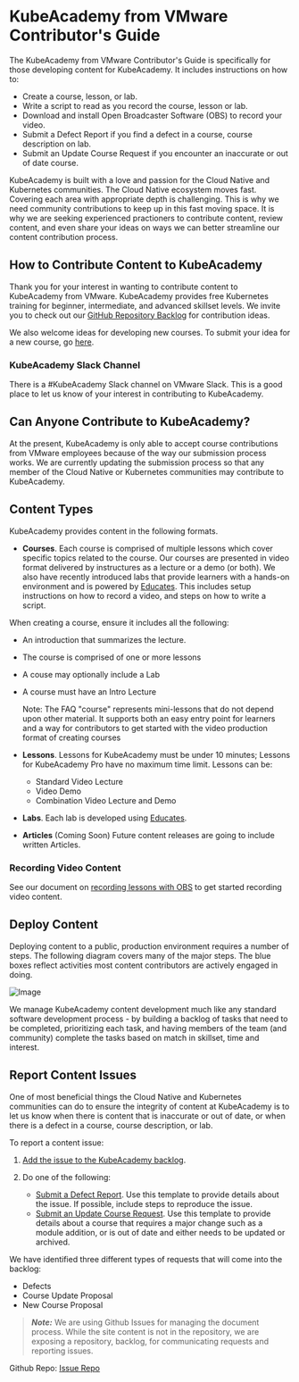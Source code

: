 # KubeAcademy from VMware Contributor's Guide

The KubeAcademy from VMware Contributor's Guide is specifically for those developing content for KubeAcademy. It includes instructions on how to:
- Create a course, lesson, or lab.
- Write a script to read as you record the course, lesson or lab.
- Download and install Open Broadcaster Software (OBS) to record your video.
- Submit a Defect Report if you find a defect in a course, course description on lab.
- Submit an Update Course Request if you encounter an inaccurate or out of date course.

KubeAcademy is built with a love and passion for the Cloud Native and Kubernetes communities. The Cloud Native ecosystem moves fast. Covering each area with appropriate depth is challenging. This is why we need community contributions to keep up in this fast moving space. It is why we are seeking experienced practioners to contribute content, review content, and even share your ideas on ways we can better streamline our content contribution process.

## How to Contribute Content to KubeAcademy
Thank you for your interest in wanting to contribute content to KubeAcademy from VMware. KubeAcademy provides free Kubernetes training for beginner, intermediate, and advanced skillset levels. We invite you to check out our [GitHub Repository Backlog](https://github.com/orgs/kube-academy/projects/3) for contribution ideas. 

We also welcome ideas for developing new courses. To submit your idea for a new course, go [here](https://github.com/kube-academy/onboarding/blob/main/templates/new-course.md).

### KubeAcademy Slack Channel

There is a #KubeAcademy Slack channel on VMware Slack. This is a good place to let us know of your interest in contributing to KubeAcademy. 

## Can Anyone Contribute to KubeAcademy?

At the present, KubeAcademy is only able to accept course contributions from VMware employees because of the way our submission process works. We are currently updating the submission process so that any member of the Cloud Native or Kubernetes communities may contribute to KubeAcademy. 

## Content Types

KubeAcademy provides content in the following formats. 
- **Courses**. Each course is comprised of multiple lessons which cover specific topics related to the course.  Our courses are presented in video format delivered by instructures as a lecture or a demo (or both).  We also have recently introduced labs that provide learners with a hands-on environment and is powered by [Educates](https://github.com/eduk8s). This includes setup instructions on how to record a video, and steps on how to write a script.

When creating a course, ensure it includes all the following:
- An introduction that summarizes the lecture.
- The course is comprised of one or more lessons
- A couse may optionally include a Lab
- A course must have an Intro Lecture 


    Note: The FAQ "course" represents mini-lessons that do not depend upon other material. It supports both an easy entry point for learners and a way for contributors to get started with the video production format of creating courses
- **Lessons**. Lessons for KubeAcademy must be under 10 minutes; Lessons for KubeAcademy Pro have no maximum time limit. Lessons can be:
   - Standard Video Lecture
   - Video Demo
   - Combination Video Lecture and Demo 
- **Labs**. Each lab is developed using [Educates](https://github.com/eduk8s). 
- **Articles** (Coming Soon) Future content releases are going to include written Articles.


### Recording Video Content

See our document on [recording lessons with OBS](recording/obs.md) to get started recording video content.

## Deploy Content
Deploying content to a public, production environment requires a number of steps. The following diagram covers many of the major steps. The blue boxes reflect activities most content contributors are actively engaged in doing.

![Image](https://docs.google.com/drawings/d/e/2PACX-1vQAcCAMyF1Gce3rpXToIyX02qoEFRf55gU9SbOprQaL1KE4nPjMvKWE5XqGI8zLYTG6stQ3Vq-HPYSH/pub?w=960&h=720)

We manage KubeAcademy content development much like any standard software development process - by building a backlog of tasks that need to be completed, prioritizing each task, and having members of the team (and community) complete the tasks based on match in skillset, time and interest.

## Report Content Issues

One of most beneficial things the Cloud Native and Kubernetes communities can do to ensure the integrity of content at KubeAcademy is to let us know when there is content that is inaccurate or out of date, or when there is a defect in a course, course description, or lab. 

To report a content issue:

1. [Add the issue to the KubeAcademy backlog](https://github.com/kube-academy/backlog/issues). 

2. Do one of the following:
   - [Submit a Defect Report](https://github.com/kube-academy/onboarding/blob/main/templates/defect.md). Use this template to provide details about the issue. If possible, include steps to reproduce the issue.
   - [Submit an Update Course Request](https://github.com/kube-academy/onboarding/blob/main/templates/update-course.md). Use this template to provide details about a course that requires a major change such as a module addition, or is out of date and either needs to be updated or archived.

We have identified three different types of requests that will come into the backlog:
- Defects
- Course Update Proposal
- New Course Proposal

> **_Note:_** We are using Github Issues for managing the document process. While the site content is not in the repository, we are exposing a repository, backlog, for communicating requests and reporting issues.

Github Repo:
[Issue Repo](https://github.com/kube-academy/backlog/issues)

